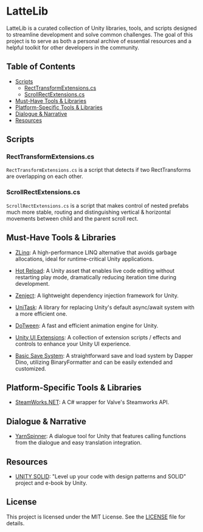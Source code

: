 # LatteLib

LatteLib is a curated collection of Unity libraries, tools, and scripts designed to streamline development and solve common challenges. The goal of this project is to serve as both a personal archive of essential resources and a helpful toolkit for other developers in the community.

## Table of Contents

* [Scripts](#scripts)
   * [RectTransformExtensions.cs](#recttransformextensionscs)
   * [ScrollRectExtensions.cs](#scrollrectextensionscs)
* [Must-Have Tools & Libraries](#must-have-tools--libraries)
* [Platform-Specific Tools & Libraries](#platform-specific-tools--libraries)
* [Dialogue & Narrative](#dialogue--narrative)
* [Resources](#resources)

## Scripts

### RectTransformExtensions.cs

`RectTransformExtensions.cs` is a script that detects if two RectTransforms are overlapping on each other.

### ScrollRectExtensions.cs

`ScrollRectExtensions.cs` is a script that makes control of nested prefabs much more stable, routing and distinguishing vertical & horizontal movements between child and the parent scroll rect.

## Must-Have Tools & Libraries

* [ZLinq](https://github.com/altimesh/ziggurat): A high-performance LINQ alternative that avoids garbage allocations, ideal for runtime-critical Unity applications.

* [Hot Reload](https://hotreload.net/): A Unity asset that enables live code editing without restarting play mode, dramatically reducing iteration time during development.

* [Zenject](https://github.com/modesttree/Zenject): A lightweight dependency injection framework for Unity.

* [UniTask](https://github.com/Cysharp/UniTask): A library for replacing Unity's default async/await system with a more efficient one.

* [DoTween](https://github.com/Demigiant/dotween): A fast and efficient animation engine for Unity.

* [Unity UI Extensions](https://github.com/Unity-UI-Extensions/com.unity.uiextensions): A collection of extension scripts / effects and controls to enhance your Unity UI experience.
  
* [Basic Save System](https://github.com/DapperDino/Dapper-Tools/tree/master/Runtime/SavingLoading): A straightforward save and load system by Dapper Dino, utilizing BinaryFormatter and can be easily extended and customized.

## Platform-Specific Tools & Libraries

* [SteamWorks.NET](https://github.com/rlabrecque/Steamworks.NET): A C# wrapper for Valve's Steamworks API.

## Dialogue & Narrative

* [YarnSpinner](https://github.com/YarnSpinnerTool/YarnSpinner): A dialogue tool for Unity that features calling functions from the dialogue and easy translation integration.

## Resources

* [UNITY SOLID](https://unity.com/resources/design-patterns-solid-ebook): "Level up your code with design patterns and SOLID" project and e-book by Unity. 

## License

This project is licensed under the MIT License. See the [LICENSE](LICENSE) file for details.

